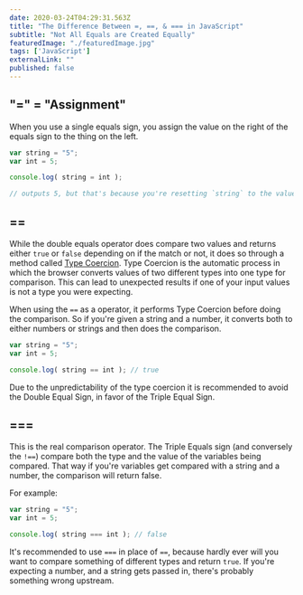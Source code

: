 ```yaml
---
date: 2020-03-24T04:29:31.563Z
title: "The Difference Between =, ==, & === in JavaScript" 
subtitle: "Not All Equals are Created Equally"
featuredImage: "./featuredImage.jpg"
tags: ['JavaScript']
externalLink: ""
published: false
---
```


## "=" = "Assignment"

When you use a single equals sign, you assign the value on the right of the equals sign to the thing on the left. 

```js
var string = "5";
var int = 5;

console.log( string = int );

// outputs 5, but that's because you're resetting `string` to the value of `int`
```


## ==

While the double equals operator does compare two values and returns either `true` or `false` depending on if the match or not, it does so through a method called [Type Coercion](https://developer.mozilla.org/en-US/docs/Glossary/Type_coercion). Type Coercion is the automatic process in which the browser converts values of two different types into one type for comparison. This can lead to unexpected results if one of your input values is not a type you were expecting.

When using the `==` as a operator, it performs Type Coercion before doing the comparison. So if you're given a string and a number, it converts both to either numbers or strings and then does the comparison. 

```js
var string = "5";
var int = 5;

console.log( string == int ); // true
```
Due to the unpredictability of the type coercion it is recommended to avoid the Double Equal Sign, in favor of the Triple Equal Sign. 


## ===

This is the real comparison operator. The Triple Equals sign (and conversely the `!==`) compare both the type and the value of the variables being compared. That way if you're variables get compared with a string and a number, the comparison will return false.

For example: 

```js
var string = "5";
var int = 5;

console.log( string === int ); // false
```

It's recommended to use `===` in place of `==`, because hardly ever will you want to compare something of different types and return `true`. If you're expecting a number, and a string gets passed in, there's probably something wrong upstream. 